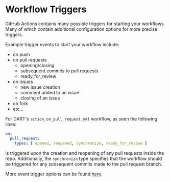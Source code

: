 # Workflow Triggers
GitHub Actions contains many possible triggers for starting your workflows. Many of which contain additional configuration options for more precise triggers. 

Example trigger events to start your workflow include:
- on push
- on pull requests
    - opening/closing
    - subsequent commits to pull requests
    - ready_for_review
- on issues
    - new issue creation
    - comment added to an issue
    - closing of an issue
- on fork
- etc...

For DART's `action_on_pull_request.yml` workflow, as seen the following lines:
```yaml
on:
  pull_request:
    types: [ opened, reopened, synchronize, ready_for_review ]
```
is triggered upon the creation and reopening of any pull requests inside the repo. Additionally, the `synchronize` type specifies that the workflow should be triggered for any subsequent commits made to the pull request branch.

More event trigger options can be found [here](https://docs.github.com/en/actions/using-workflows/triggering-a-workflow).
